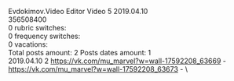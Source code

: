 Evdokimov.Video	Editor Video 5 2019.04.10\
356508400\
0 rubric switches:\
0 frequency switches:\
0 vacations:\
Total posts amount: 2	Posts dates amount: 1\
2019.04.10 2 https://vk.com/mu_marvel?w=wall-17592208_63669 - https://vk.com/mu_marvel?w=wall-17592208_63673 - \
